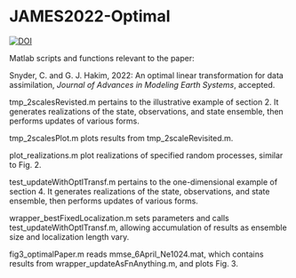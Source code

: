 # JAMES2022-Optimal

[![DOI](https://zenodo.org/badge/497347062.svg)](https://zenodo.org/badge/latestdoi/497347062)

Matlab scripts and functions relevant to the paper:
  
Snyder, C. and G. J. Hakim, 2022: An optimal linear transformation for data assimilation, *Journal of Advances in Modeling Earth Systems*, accepted. 

tmp_2scalesRevisted.m pertains to the illustrative example of section 2.  It generates realizations of the state, observations, and state ensemble, then performs updates of various forms.

tmp_2scalesPlot.m plots results from tmp_2scaleRevisited.m.

plot_realizations.m plot realizations of specified random processes, similar to Fig. 2.

test_updateWithOptlTransf.m pertains to the one-dimensional example of section 4. It generates realizations of the state, observations, and state ensemble, then performs updates of various forms.

wrapper_bestFixedLocalization.m sets parameters and calls test_updateWithOptlTransf.m, allowing accumulation of results as ensemble size and localization length vary.

fig3_optimalPaper.m reads mmse_6April_Ne1024.mat, which contains results from wrapper_updateAsFnAnything.m, and plots Fig. 3.
